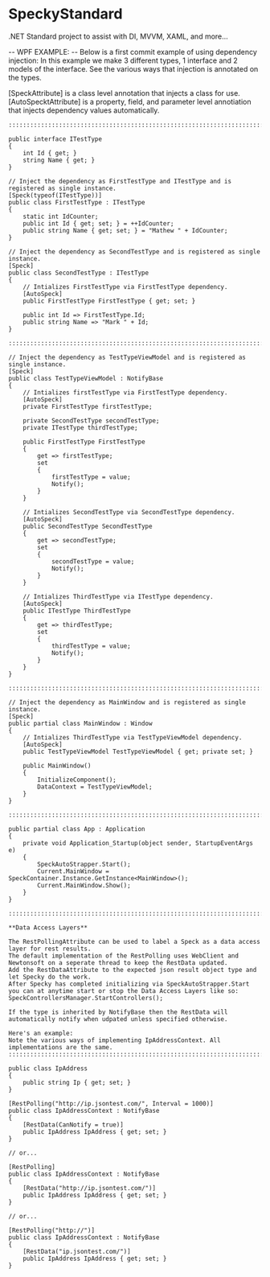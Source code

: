 # SpeckyStandard
.NET Standard project to assist with DI, MVVM, XAML, and more...

-- WPF EXAMPLE: --
Below is a first commit example of using dependency injection:
In this example we make 3 different types, 1 interface and 2 models of the interface.
See the various ways that injection is annotated on the types.

[SpeckAttribute] is a class level annotation that injects a class for use.
[AutoSpecktAttribute] is a property, field, and parameter level annotiation that injects dependency values automatically.

    :::::::::::::::::::::::::::::::::::::::::::::::::::::::::::::::::::::::::::::::::::::

    public interface ITestType
    {
        int Id { get; }
        string Name { get; }
    }

    // Inject the dependency as FirstTestType and ITestType and is registered as single instance.
    [Speck(typeof(ITestType))] 
    public class FirstTestType : ITestType
    {
        static int IdCounter;
        public int Id { get; set; } = ++IdCounter;
        public string Name { get; set; } = "Mathew " + IdCounter;
    }
    
    // Inject the dependency as SecondTestType and is registered as single instance.
    [Speck] 
    public class SecondTestType : ITestType
    {
        // Intializes FirstTestType via FirstTestType dependency.
        [AutoSpeck] 
        public FirstTestType FirstTestType { get; set; }

        public int Id => FirstTestType.Id;
        public string Name => "Mark " + Id;
    }
    
    ::::::::::::::::::::::::::::::::::::::::::::::::::::::::::::::::::::::::::::::::::::::::
    
    // Inject the dependency as TestTypeViewModel and is registered as single instance.
    [Speck] 
    public class TestTypeViewModel : NotifyBase
    {
        // Intializes firstTestType via FirstTestType dependency.
        [AutoSpeck] 
        private FirstTestType firstTestType;
        
        private SecondTestType secondTestType;
        private ITestType thirdTestType;

        public FirstTestType FirstTestType
        {
            get => firstTestType;
            set
            {
                firstTestType = value;
                Notify();
            }
        }

        // Intializes SecondTestType via SecondTestType dependency.
        [AutoSpeck] 
        public SecondTestType SecondTestType
        {
            get => secondTestType;
            set
            {
                secondTestType = value;
                Notify();
            }
        }

        // Intializes ThirdTestType via ITestType dependency.
        [AutoSpeck] 
        public ITestType ThirdTestType
        {
            get => thirdTestType;
            set
            {
                thirdTestType = value;
                Notify();
            }
        }
    }
    
    ::::::::::::::::::::::::::::::::::::::::::::::::::::::::::::::::::::::::::::::::
    
    // Inject the dependency as MainWindow and is registered as single instance.
    [Speck] 
    public partial class MainWindow : Window
    {
        // Intializes ThirdTestType via TestTypeViewModel dependency.
        [AutoSpeck] 
        public TestTypeViewModel TestTypeViewModel { get; private set; }

        public MainWindow()
        {
            InitializeComponent();
            DataContext = TestTypeViewModel;
        }
    }    
    
    ::::::::::::::::::::::::::::::::::::::::::::::::::::::::::::::::::::::::::::::::
    
    public partial class App : Application
    {
        private void Application_Startup(object sender, StartupEventArgs e)
        {
            SpeckAutoStrapper.Start();
            Current.MainWindow = SpeckContainer.Instance.GetInstance<MainWindow>();
            Current.MainWindow.Show();
        }
    }

    ::::::::::::::::::::::::::::::::::::::::::::::::::::::::::::::::::::::::::::::::

    **Data Access Layers**

    The RestPollingAttribute can be used to label a Speck as a data access layer for rest results.
    The default implementation of the RestPolling uses WebClient and Newtonsoft on a seperate thread to keep the RestData updated.
    Add the RestDataAttribute to the expected json result object type and let Specky do the work.
    After Specky has completed initializing via SpeckAutoStrapper.Start you can at anytime start or stop the Data Access Layers like so:
    SpeckControllersManager.StartControllers();

    If the type is inherited by NotifyBase then the RestData will automatically notify when udpated unless specified otherwise.
 
    Here's an example:
    Note the various ways of implementing IpAddressContext. All implementations are the same.
    ::::::::::::::::::::::::::::::::::::::::::::::::::::::::::::::::::::::::::::::::

    public class IpAddress
    {
        public string Ip { get; set; }
    }

    [RestPolling("http://ip.jsontest.com/", Interval = 1000)]
    public class IpAddressContext : NotifyBase
    {
        [RestData(CanNotify = true)]
        public IpAddress IpAddress { get; set; }
    }

    // or...

    [RestPolling]
    public class IpAddressContext : NotifyBase
    {
        [RestData("http://ip.jsontest.com/")]
        public IpAddress IpAddress { get; set; }
    }

    // or...

    [RestPolling("http://")]
    public class IpAddressContext : NotifyBase
    {
        [RestData("ip.jsontest.com/")]
        public IpAddress IpAddress { get; set; }
    }
    
    
    
    

